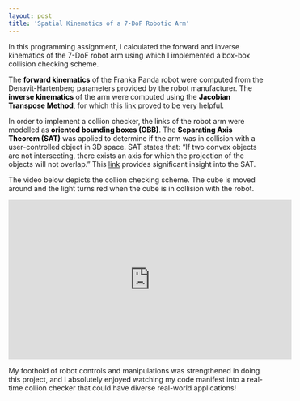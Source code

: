 ```yaml
---
layout: post
title: 'Spatial Kinematics of a 7-DoF Robotic Arm'
---
```


In this programming assignment, I calculated the forward and inverse kinematics of the 7-DoF robot arm using which I implemented a box-box collision checking scheme.

The <font color = "black"><b>forward kinematics</b></font> of the Franka Panda robot were computed from the Denavit-Hartenberg parameters provided by the robot manufacturer. The <font color = "black"><b>inverse kinematics</b></font> of the arm were computed using the <font color = "black"><b>Jacobian Transpose Method</b></font>, for which this <a href="https://homes.cs.washington.edu/~todorov/courses/cseP590/06_JacobianMethods.pdf">link</a> proved to be very helpful.

In order to implement a collion checker, the links of the robot arm were modelled as <font color = "black"><b>oriented bounding boxes (OBB)</b></font>. The <font color = "black"><b>Separating Axis Theorem (SAT)</b></font> was applied to determine if the arm was in collision with a user-controlled object in 3D space. SAT states that: “If two convex objects are not intersecting, there exists an axis for which the projection of the objects will not overlap.” This <a href="https://www.jkh.me/files/tutorials/Separating%20Axis%20Theorem%20for%20Oriented%20Bounding%20Boxes.pdf">link</a> provides significant insight into the SAT. 

The video below depicts the collion checking scheme. The cube is moved around and the light turns red when the cube is in collision with the robot.
<iframe width="560" height="315" src="https://www.youtube.com/embed/z1sWPv5JMVs" frameborder="0" allow="accelerometer; autoplay; encrypted-media; gyroscope; picture-in-picture" allowfullscreen></iframe>

My foothold of robot controls and manipulations was strengthened in doing this project, and I absolutely enjoyed watching my code manifest into a real-time collion checker that could have diverse real-world applications!